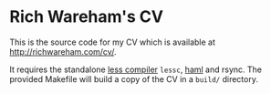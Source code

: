 Rich Wareham's CV
=================

This is the source code for my CV which is available at http://richwareham.com/cv/.

It requires the standalone [less compiler](http://lesscss.org/) `lessc`, [haml](http://haml.info/) and rsync. The
provided Makefile will build a copy of the CV in a `build/` directory.

